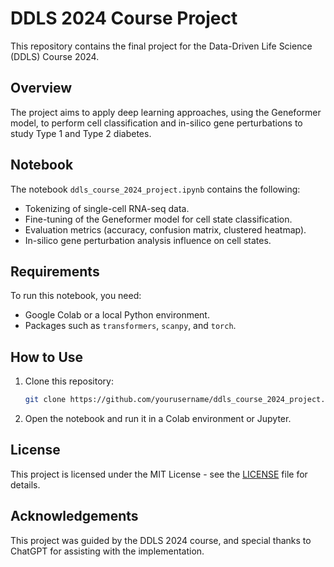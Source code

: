 # DDLS 2024 Course Project
This repository contains the final project for the Data-Driven Life Science (DDLS) Course 2024.

## Overview
The project aims to apply deep learning approaches, using the Geneformer model, to perform cell classification and in-silico gene perturbations to study Type 1 and Type 2 diabetes. 

## Notebook
The notebook `ddls_course_2024_project.ipynb` contains the following:
- Tokenizing of single-cell RNA-seq data.
- Fine-tuning of the Geneformer model for cell state classification.
- Evaluation metrics (accuracy, confusion matrix, clustered heatmap).
- In-silico gene perturbation analysis influence on cell states.

## Requirements
To run this notebook, you need:
- Google Colab or a local Python environment.
- Packages such as `transformers`, `scanpy`, and `torch`.

## How to Use
1. Clone this repository:
   ```bash
   git clone https://github.com/yourusername/ddls_course_2024_project.git
   ```
2. Open the notebook and run it in a Colab environment or Jupyter.

## License
This project is licensed under the MIT License - see the [LICENSE](LICENSE) file for details.

## Acknowledgements
This project was guided by the DDLS 2024 course, and special thanks to ChatGPT for assisting with the implementation.

